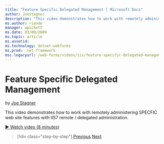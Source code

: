 ```yaml
---
title: "Feature Specific Delegated Management | Microsoft Docs"
author: JoeStagner
description: "This video demonstrates how to work with remotely administering SPECFIC web site features with IIS7 remote / delegated administration."
ms.author: riande
manager: wpickett
ms.date: 03/09/2009
ms.topic: article
ms.assetid: 
ms.technology: dotnet-webforms
ms.prod: .net-framework
msc.legacyurl: /web-forms/videos/iis/feature-specific-delegated-management
---
```

Feature Specific Delegated Management
====================
by [Joe Stagner](https://github.com/JoeStagner)

This video demonstrates how to work with remotely administering SPECFIC web site features with IIS7 remote / delegated administration.

[&#9654; Watch video (8 minutes)](https://channel9.msdn.com/Blogs/ASP-NET-Site-Videos/feature-specific-delegated-management)

>[!div class="step-by-step"]
[Previous](working-with-iis7-deligated-admin.md)
[Next](troubleshooting-production-aspnet-apps.md)